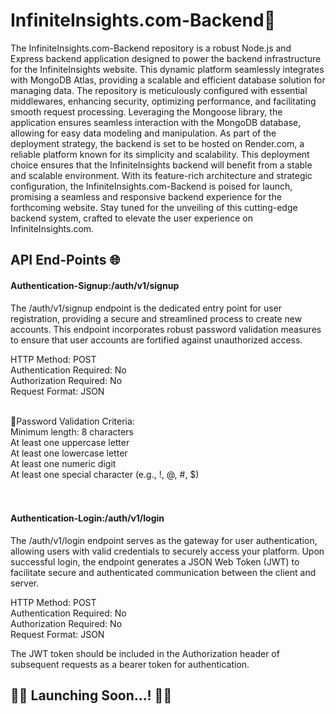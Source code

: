 # InfiniteInsights.com-Backend💾

The InfiniteInsights.com-Backend repository is a robust Node.js and Express backend application designed to power the backend infrastructure for the InfiniteInsights website. This dynamic platform seamlessly integrates with MongoDB Atlas, providing a scalable and efficient database solution for managing data. The repository is meticulously configured with essential middlewares, enhancing security, optimizing performance, and facilitating smooth request processing. Leveraging the Mongoose library, the application ensures seamless interaction with the MongoDB database, allowing for easy data modeling and manipulation. As part of the deployment strategy, the backend is set to be hosted on Render.com, a reliable platform known for its simplicity and scalability. This deployment choice ensures that the InfiniteInsights backend will benefit from a stable and scalable environment. With its feature-rich architecture and strategic configuration, the InfiniteInsights.com-Backend is poised for launch, promising a seamless and responsive backend experience for the forthcoming website. Stay tuned for the unveiling of this cutting-edge backend system, crafted to elevate the user experience on InfiniteInsights.com.

## API End-Points 🌐
#### Authentication-Signup:/auth/v1/signup
The /auth/v1/signup endpoint is the dedicated entry point for user registration, providing a secure and streamlined process to create new accounts. This endpoint incorporates robust password validation measures to ensure that user accounts are fortified against unauthorized access.<br>

HTTP Method: POST <br>
Authentication Required: No <br>
Authorization Required: No <br>
Request Format: JSON <br><br>

🔐Password Validation Criteria: <br>
Minimum length: 8 characters <br>
At least one uppercase letter <br>
At least one lowercase letter <br>
At least one numeric digit <br>
At least one special character (e.g., !, @, #, $) <br><br><br>

#### Authentication-Login:/auth/v1/login
The /auth/v1/login endpoint serves as the gateway for user authentication, allowing users with valid credentials to securely access your platform. Upon successful login, the endpoint generates a JSON Web Token (JWT) to facilitate secure and authenticated communication between the client and server.<br>

HTTP Method: POST <br>
Authentication Required: No <br>
Authorization Required: No <br>
Request Format: JSON <br>

The JWT token should be included in the Authorization header of subsequent requests as a bearer token for authentication.

## 🚀🚀 Launching Soon...! 🚀🚀






